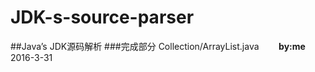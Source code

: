 # JDK-s-source-parser
##Java’s JDK源码解析
###完成部分
Collection/ArrayList.java  &nbsp;&nbsp;&nbsp;&nbsp;&nbsp;&nbsp;&nbsp;**by:me** 2016-3-31
